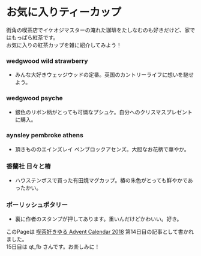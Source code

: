 # お気に入りティーカップ

街角の喫茶店でイケオジマスターの淹れた珈琲をたしなむのも好きだけど、家ではもっぱら紅茶です。<br>
お気に入りの紅茶カップを雑に紹介してみよう！

### wedgwood wild strawberry

- みんな大好きウェッジウッドの定番。英国のカントリーライフに想いを馳せよう。

### wedgwood psyche

- 銀色のリボン柄がとっても可憐なプシュケ。自分へのクリスマスプレゼントに購入。

### aynsley pembroke athens

- 頂きもののエインズレイ ペンブロックアセンズ。大胆なお花柄で華やか。

### 香蘭社 日々と椿

- ハウステンボスで買った有田焼マグカップ。椿の朱色がとっても鮮やかであったかい。

### ポーリッシュポタリー

- 裏に作者のスタンプが押してあります。重いんだけどかわいい。好き。


このPageは [喫茶好きゆる Advent Calendar 2018](https://adventar.org/calendars/3432) 第14日目の記事として書かれました。<br>
15日目は qt_fb さんです。お楽しみに！
